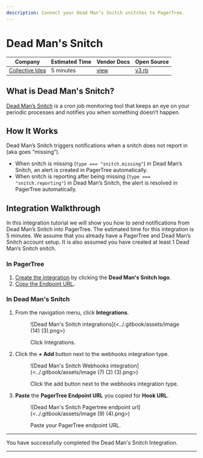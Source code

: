 ```yaml
---
description: Connect your Dead Man’s Snitch snitches to PagerTree.
---
```


# Dead Man's Snitch

| Company                                        | Estimated Time | Vendor Docs                                                   | Open Source                                                                                                                       |
| ---------------------------------------------- | -------------- | ------------------------------------------------------------- | --------------------------------------------------------------------------------------------------------------------------------- |
| [Collective Idea](https://deadmanssnitch.com/) | 5 minutes      | [view](https://deadmanssnitch.com/docs/integrations/webhooks) | [v3.rb](https://github.com/PagerTree/pager_tree-integrations/blob/main/app/models/pager_tree/integrations/dead_mans_snitch/v3.rb) |

## What is Dead Man's Snitch?

[Dead Man’s Snitch](https://deadmanssnitch.com/) is a cron job monitoring tool that keeps an eye on your periodic processes and notifies you when something doesn’t happen.

## How It Works

Dead Man’s Snitch triggers notifications when a snitch does not report in (aka goes “missing”).

* When snitch is missing (`type === "snitch.missing"`) in Dead Man’s Snitch, an alert is created in PagerTree automatically.
* When snitch is reporting after being missing (`type === "snitch.reporting"`) in Dead Man’s Snitch, the alert is resolved in PagerTree automatically.

## Integration Walkthrough

In this integration tutorial we will show you how to send notifications from Dead Man’s Snitch into PagerTree. The estimated time for this integration is 5 minutes. We assume that you already have a PagerTree and Dead Man’s Snitch account setup. It is also assumed you have created at least 1 Dead Man’s Snitch snitch.

### In PagerTree

1. [Create the integration](introduction.md#create-an-integration) by clicking the **Dead Man's Snitch logo**.
2. [Copy the Endpoint URL](introduction.md#copy-the-endpoint-url)**.**

### **In Dead Man's Snitch**

1.  From the navigation menu, click **Integrations**.

    <figure>![Dead Man&#x27;s Snitch integrations](<../.gitbook/assets/image (14) (3).png>)<figcaption><p>Click Integrations.</p></figcaption></figure>
2.  Click the **+ Add** button next to the webhooks integration type.

    <figure>![Dead Man&#x27;s Snitch Webhooks integration](<../.gitbook/assets/image (7) (2) (3).png>)<figcaption><p>Click the add button next to the webhooks integration type.</p></figcaption></figure>
3.  **Paste** the **PagerTree Endpoint URL** you copied for **Hook URL**.

    <figure>![Dead Man&#x27;s Snitch Pagertree endpoint url](<../.gitbook/assets/image (9) (4).png>)<figcaption><p>Paste your PagerTree endpoint URL.</p></figcaption></figure>

***

You have successfully completed the Dead Man's Snitch Integration.

***
